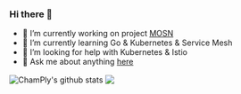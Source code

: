 ### Hi there 👋

- 🔭 I’m currently working on project [MOSN](https://github.com/mosn/mosn)
- 🌱 I’m currently learning Go & Kubernetes & Service Mesh
- 🤔 I’m looking for help with Kubernetes & Istio
- 💬 Ask me about anything [here](https://github.com/champly)

<a>
  <img align="center" src="https://github-readme-stats.vercel.app/api?username=champly&show_icons=true&include_all_commits=true&theme=tokyonight" alt="ChamPly's github stats" />
</a>

<a>
  <img align="center" src="https://github-readme-stats.vercel.app/api/top-langs/?username=champly&layout=compact&theme=tokyonight" />
</a>
